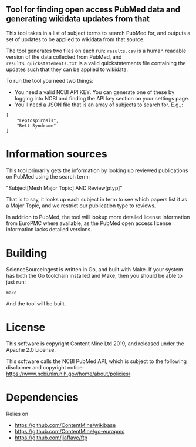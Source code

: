 Tool for finding open access PubMed data and generating wikidata updates from that
---------------

This tool takes in a list of subject terms to search PubMed for, and outputs a set of updates to be applied to wikidata from that source.

The tool generates two files on each run: `results.csv` is a human readable version of the data collected from PubMed, and `results_quickstatements.txt` is a valid quickstatements file containing the updates such that they can be applied to wikidata.

To run the tool you need two things:

* You need a valid NCBI API KEY. You can generate one of these by logging into NCBI and finding the API key section on your settings page.
* You'll need a JSON file that is an array of subjects to search for. E.g.,:

```
[
    "Leptospirosis",
    "Rett Syndrome"
]
```

Information sources
==================

This tool primarily gets the information by looking up reviewed publications on PubMed using the search term:

"Subject[Mesh Major Topic] AND Review[ptyp]"

That is to say, it looks up each subject in term to see which papers list it as a Major Topic, and we restrict our publication type to reviews.

In addition to PubMed, the tool will lookup more detailed license information from EuroPMC where available, as the PubMed open access license information lacks detailed versions.



Building
===========

ScienceSourceIngest is written in Go, and built with Make. If your system has both the Go toolchain installed and Make, then you should be able to just run:

```make```

And the tool will be built.


License
============

This software is copyright Content Mine Ltd 2019, and released under the Apache 2.0 License.

This software calls the NCBI PubMed API, which is subject to the following disclaimer and copyright notice: https://www.ncbi.nlm.nih.gov/home/about/policies/

Dependencies
============

Relies on

* https://github.com/ContentMine/wikibase
* https://github.com/ContentMine/go-europmc
* https://github.com/jlaffaye/ftp
